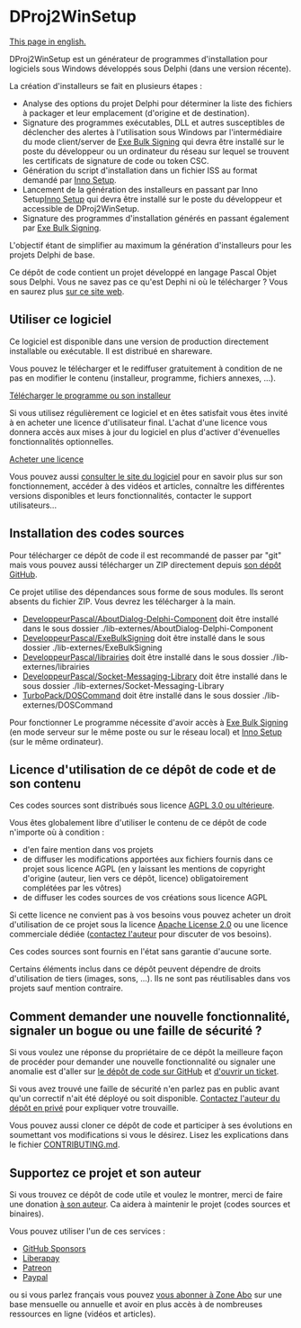 # DProj2WinSetup

[This page in english.](README.md)

DProj2WinSetup est un générateur de programmes d'installation pour logiciels sous Windows développés sous Delphi (dans une version récente).

La création d'installeurs se fait en plusieurs étapes :

* Analyse des options du projet Delphi pour déterminer la liste des fichiers à packager et leur emplacement (d'origine et de destination).
* Signature des programmes exécutables, DLL et autres susceptibles de déclencher des alertes à l'utilisation sous Windows par l'intermédiaire du mode client/server de [Exe Bulk Signing](http://exebulksigning.olfsoftware.fr) qui devra être installé sur le poste du développeur ou un ordinateur du réseau sur lequel se trouvent les certificats de signature de code ou token CSC.
* Génération du script d'installation dans un fichier ISS au format demandé par [Inno Setup](https://jrsoftware.org/isinfo.php).
* Lancement de la génération des installeurs en passant par Inno Setup[Inno Setup](https://jrsoftware.org/isinfo.php) qui devra être installé sur le poste du développeur et accessible de DProj2WinSetup.
* Signature des programmes d'installation générés en passant également par [Exe Bulk Signing](http://exebulksigning.olfsoftware.fr).

L'objectif étant de simplifier au maximum la génération d'installeurs pour les projets Delphi de base.

Ce dépôt de code contient un projet développé en langage Pascal Objet sous Delphi. Vous ne savez pas ce qu'est Dephi ni où le télécharger ? Vous en saurez plus [sur ce site web](https://delphi-resources.developpeur-pascal.fr/).

## Utiliser ce logiciel

Ce logiciel est disponible dans une version de production directement installable ou exécutable. Il est distribué en shareware.

Vous pouvez le télécharger et le rediffuser gratuitement à condition de ne pas en modifier le contenu (installeur, programme, fichiers annexes, ...).

[Télécharger le programme ou son installeur](https://olfsoftware.lemonsqueezy.com/buy/a6513657-bc58-4079-a813-098906cbd8f8)

Si vous utilisez régulièrement ce logiciel et en êtes satisfait vous êtes invité à en acheter une licence d'utilisateur final. L'achat d'une licence vous donnera accès aux mises à jour du logiciel en plus d'activer d'évenuelles fonctionnalités optionnelles.

[Acheter une licence](https://olfsoftware.lemonsqueezy.com/buy/5d6328a0-4ccf-40e9-87b7-784ebfdc1440)

Vous pouvez aussi [consulter le site du logiciel](https://dproj2winsetup.olfsoftware.fr) pour en savoir plus sur son fonctionnement, accéder à des vidéos et articles, connaître les différentes versions disponibles et leurs fonctionnalités, contacter le support utilisateurs...

## Installation des codes sources

Pour télécharger ce dépôt de code il est recommandé de passer par "git" mais vous pouvez aussi télécharger un ZIP directement depuis [son dépôt GitHub](https://github.com/DeveloppeurPascal/DProj2WinSetup).

Ce projet utilise des dépendances sous forme de sous modules. Ils seront absents du fichier ZIP. Vous devrez les télécharger à la main.

* [DeveloppeurPascal/AboutDialog-Delphi-Component](https://github.com/DeveloppeurPascal/AboutDialog-Delphi-Component) doit être installé dans le sous dossier ./lib-externes/AboutDialog-Delphi-Component
* [DeveloppeurPascal/ExeBulkSigning](https://github.com/DeveloppeurPascal/ExeBulkSigning) doit être installé dans le sous dossier ./lib-externes/ExeBulkSigning
* [DeveloppeurPascal/librairies](https://github.com/DeveloppeurPascal/librairies) doit être installé dans le sous dossier ./lib-externes/librairies
* [DeveloppeurPascal/Socket-Messaging-Library](https://github.com/DeveloppeurPascal/Socket-Messaging-Library) doit être installé dans le sous dossier ./lib-externes/Socket-Messaging-Library
* [TurboPack/DOSCommand](https://github.com/TurboPack/DOSCommand) doit être installé dans le sous dossier ./lib-externes/DOSCommand

Pour fonctionner Le programme nécessite d'avoir accès à [Exe Bulk Signing](http://exebulksigning.olfsoftware.fr) (en mode serveur sur le même poste ou sur le réseau local) et [Inno Setup](https://jrsoftware.org/isinfo.php) (sur le même ordinateur).

## Licence d'utilisation de ce dépôt de code et de son contenu

Ces codes sources sont distribués sous licence [AGPL 3.0 ou ultérieure](https://choosealicense.com/licenses/agpl-3.0/).

Vous êtes globalement libre d'utiliser le contenu de ce dépôt de code n'importe où à condition :
* d'en faire mention dans vos projets
* de diffuser les modifications apportées aux fichiers fournis dans ce projet sous licence AGPL (en y laissant les mentions de copyright d'origine (auteur, lien vers ce dépôt, licence) obligatoirement complétées par les vôtres)
* de diffuser les codes sources de vos créations sous licence AGPL

Si cette licence ne convient pas à vos besoins vous pouvez acheter un droit d'utilisation de ce projet sous la licence [Apache License 2.0](https://choosealicense.com/licenses/apache-2.0/) ou une licence commerciale dédiée ([contactez l'auteur](https://developpeur-pascal.fr/nous-contacter.php) pour discuter de vos besoins).

Ces codes sources sont fournis en l'état sans garantie d'aucune sorte.

Certains éléments inclus dans ce dépôt peuvent dépendre de droits d'utilisation de tiers (images, sons, ...). Ils ne sont pas réutilisables dans vos projets sauf mention contraire.

## Comment demander une nouvelle fonctionnalité, signaler un bogue ou une faille de sécurité ?

Si vous voulez une réponse du propriétaire de ce dépôt la meilleure façon de procéder pour demander une nouvelle fonctionnalité ou signaler une anomalie est d'aller sur [le dépôt de code sur GitHub](https://github.com/DeveloppeurPascal/DProj2WinSetup) et [d'ouvrir un ticket](https://github.com/DeveloppeurPascal/DProj2WinSetup/issues).

Si vous avez trouvé une faille de sécurité n'en parlez pas en public avant qu'un correctif n'ait été déployé ou soit disponible. [Contactez l'auteur du dépôt en privé](https://developpeur-pascal.fr/nous-contacter.php) pour expliquer votre trouvaille.

Vous pouvez aussi cloner ce dépôt de code et participer à ses évolutions en soumettant vos modifications si vous le désirez. Lisez les explications dans le fichier [CONTRIBUTING.md](CONTRIBUTING.md).

## Supportez ce projet et son auteur

Si vous trouvez ce dépôt de code utile et voulez le montrer, merci de faire une donation [à son auteur](https://github.com/DeveloppeurPascal). Ca aidera à maintenir le projet (codes sources et binaires).

Vous pouvez utiliser l'un de ces services :

* [GitHub Sponsors](https://github.com/sponsors/DeveloppeurPascal)
* [Liberapay](https://liberapay.com/PatrickPremartin)
* [Patreon](https://www.patreon.com/patrickpremartin)
* [Paypal](https://www.paypal.com/paypalme/patrickpremartin)

ou si vous parlez français vous pouvez [vous abonner à Zone Abo](https://zone-abo.fr/nos-abonnements.php) sur une base mensuelle ou annuelle et avoir en plus accès à de nombreuses ressources en ligne (vidéos et articles).
